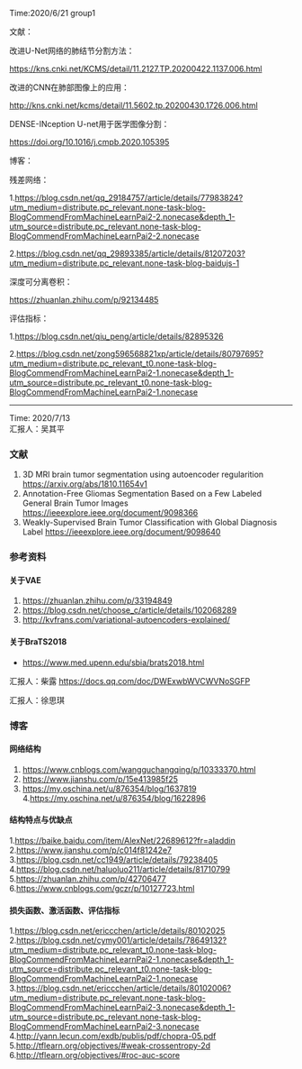 
Time:2020/6/21
group1

文献：

改进U-Net网络的肺结节分割方法：

 https://kns.cnki.net/KCMS/detail/11.2127.TP.20200422.1137.006.html 

改进的CNN在肺部图像上的应用：

http://kns.cnki.net/kcms/detail/11.5602.tp.20200430.1726.006.html 

DENSE-INception U-net用于医学图像分割：

https://doi.org/10.1016/j.cmpb.2020.105395

博客：

残差网络：

1.https://blog.csdn.net/qq_29184757/article/details/77983824?utm_medium=distribute.pc_relevant.none-task-blog-BlogCommendFromMachineLearnPai2-2.nonecase&depth_1-utm_source=distribute.pc_relevant.none-task-blog-BlogCommendFromMachineLearnPai2-2.nonecase

2.https://blog.csdn.net/qq_29893385/article/details/81207203?utm_medium=distribute.pc_relevant.none-task-blog-baidujs-1

深度可分离卷积：

https://zhuanlan.zhihu.com/p/92134485

评估指标：

1.https://blog.csdn.net/qiu_peng/article/details/82895326

2.https://blog.csdn.net/zong596568821xp/article/details/80797695?utm_medium=distribute.pc_relevant_t0.none-task-blog-BlogCommendFromMachineLearnPai2-1.nonecase&depth_1-utm_source=distribute.pc_relevant_t0.none-task-blog-BlogCommendFromMachineLearnPai2-1.nonecase

---
Time: 2020/7/13  
汇报人：吴其平  
### 文献  
1. 3D MRI brain tumor segmentation using autoencoder regularition https://arxiv.org/abs/1810.11654v1  
2. Annotation-Free Gliomas Segmentation Based on a Few Labeled General Brain Tumor Images https://ieeexplore.ieee.org/document/9098366  
3. Weakly-Supervised Brain Tumor Classification with Global Diagnosis Label https://ieeexplore.ieee.org/document/9098640  

### 参考资料  
#### 关于VAE  
1. https://zhuanlan.zhihu.com/p/33194849  
2. https://blog.csdn.net/choose_c/article/details/102068289  
3. http://kvfrans.com/variational-autoencoders-explained/  
#### 关于BraTS2018
- https://www.med.upenn.edu/sbia/brats2018.html  

汇报人：柴露
https://docs.qq.com/doc/DWExwbWVCWVNoSGFP

汇报人：徐思琪 

### 博客
#### 网络结构
1. https://www.cnblogs.com/wangguchangqing/p/10333370.html
2. https://www.jianshu.com/p/15e413985f25
3. https://my.oschina.net/u/876354/blog/1637819
4.https://my.oschina.net/u/876354/blog/1622896 
#### 结构特点与优缺点
1.https://baike.baidu.com/item/AlexNet/22689612?fr=aladdin
2.https://www.jianshu.com/p/c014f81242e7
3.https://blog.csdn.net/cc1949/article/details/79238405
4.https://blog.csdn.net/haluoluo211/article/details/81710799
5.https://zhuanlan.zhihu.com/p/42706477
6.https://www.cnblogs.com/gczr/p/10127723.html
#### 损失函数、激活函数、评估指标
1.https://blog.csdn.net/ericcchen/article/details/80102025
2.https://blog.csdn.net/cymy001/article/details/78649132?utm_medium=distribute.pc_relevant_t0.none-task-blog-BlogCommendFromMachineLearnPai2-1.nonecase&depth_1-utm_source=distribute.pc_relevant_t0.none-task-blog-BlogCommendFromMachineLearnPai2-1.nonecase
3.https://blog.csdn.net/ericcchen/article/details/80102006?utm_medium=distribute.pc_relevant.none-task-blog-BlogCommendFromMachineLearnPai2-3.nonecase&depth_1-utm_source=distribute.pc_relevant.none-task-blog-BlogCommendFromMachineLearnPai2-3.nonecase
4.http://yann.lecun.com/exdb/publis/pdf/chopra-05.pdf
5.http://tflearn.org/objectives/#weak-crossentropy-2d
6.http://tflearn.org/objectives/#roc-auc-score

